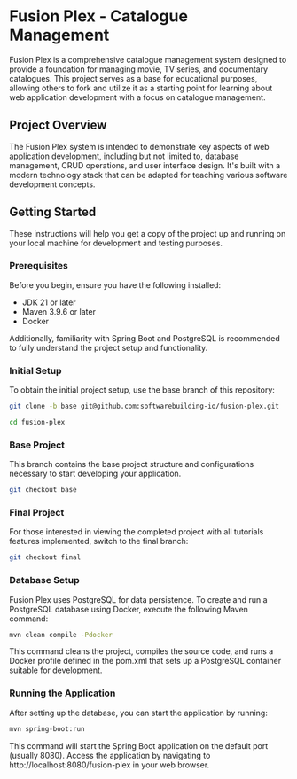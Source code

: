 # Fusion Plex - Catalogue Management

Fusion Plex is a comprehensive catalogue management system designed to provide a foundation for managing movie, TV series, and documentary catalogues. This project serves as a base for educational purposes, allowing others to fork and utilize it as a starting point for learning about web application development with a focus on catalogue management.

## Project Overview

The Fusion Plex system is intended to demonstrate key aspects of web application development, including but not limited to, database management, CRUD operations, and user interface design. It's built with a modern technology stack that can be adapted for teaching various software development concepts.

## Getting Started

These instructions will help you get a copy of the project up and running on your local machine for development and testing purposes.

### Prerequisites

Before you begin, ensure you have the following installed:
- JDK 21 or later
- Maven 3.9.6 or later
- Docker

Additionally, familiarity with Spring Boot and PostgreSQL is recommended to fully understand the project setup and functionality.

### Initial Setup

To obtain the initial project setup, use the base branch of this repository:

```bash
git clone -b base git@github.com:softwarebuilding-io/fusion-plex.git

cd fusion-plex
```

### Base Project
This branch contains the base project structure and configurations necessary to start developing your application.

```bash
git checkout base
```

### Final Project
For those interested in viewing the completed project with all tutorials features implemented, switch to the final branch:

```bash
git checkout final
```

### Database Setup
Fusion Plex uses PostgreSQL for data persistence. To create and run a PostgreSQL database using Docker, execute the following Maven command:

```bash
mvn clean compile -Pdocker
```
This command cleans the project, compiles the source code, and runs a Docker profile defined in the pom.xml that sets up a PostgreSQL container suitable for development.

### Running the Application
After setting up the database, you can start the application by running:

```bash
mvn spring-boot:run
```
This command will start the Spring Boot application on the default port (usually 8080). Access the application by navigating to http://localhost:8080/fusion-plex in your web browser.